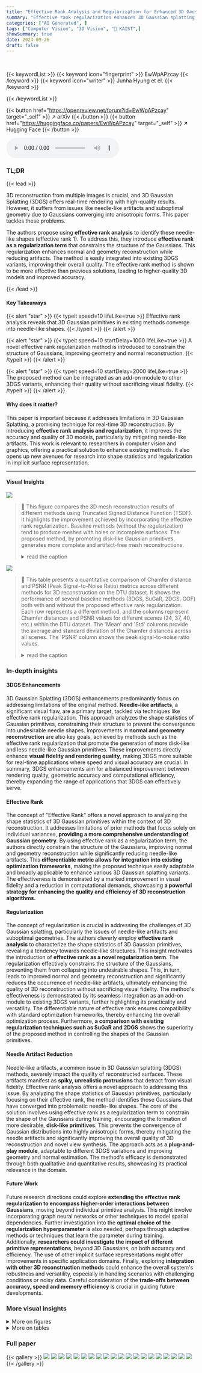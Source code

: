 ```yaml
---
title: "Effective Rank Analysis and Regularization for Enhanced 3D Gaussian Splatting"
summary: "Effective rank regularization enhances 3D Gaussian splatting, resolving needle-like artifacts and improving 3D model quality."
categories: ["AI Generated", ]
tags: ["Computer Vision", "3D Vision", "🏢 KAIST",]
showSummary: true
date: 2024-09-26
draft: false
---
```


<br>

{{< keywordList >}}
{{< keyword icon="fingerprint" >}} EwWpAPzcay {{< /keyword >}}
{{< keyword icon="writer" >}} Junha Hyung et el. {{< /keyword >}}
 
{{< /keywordList >}}

{{< button href="https://openreview.net/forum?id=EwWpAPzcay" target="_self" >}}
↗ arXiv
{{< /button >}}
{{< button href="https://huggingface.co/papers/EwWpAPzcay" target="_self" >}}
↗ Hugging Face
{{< /button >}}



<audio controls>
    <source src="https://ai-paper-reviewer.com/EwWpAPzcay/podcast.wav" type="audio/wav">
    Your browser does not support the audio element.
</audio>


### TL;DR


{{< lead >}}

3D reconstruction from multiple images is crucial, and 3D Gaussian Splatting (3DGS) offers real-time rendering with high-quality results. However, it suffers from issues like needle-like artifacts and suboptimal geometry due to Gaussians converging into anisotropic forms. This paper tackles these problems.

The authors propose using **effective rank analysis** to identify these needle-like shapes (effective rank 1). To address this, they introduce **effective rank as a regularization term** that constrains the structure of the Gaussians. This regularization enhances normal and geometry reconstruction while reducing artifacts.  The method is easily integrated into existing 3DGS variants, improving their overall quality.  The effective rank method is shown to be more effective than previous solutions, leading to higher-quality 3D models and improved accuracy.

{{< /lead >}}


#### Key Takeaways

{{< alert "star" >}}
{{< typeit speed=10 lifeLike=true >}} Effective rank analysis reveals that 3D Gaussian primitives in existing methods converge into needle-like shapes. {{< /typeit >}}
{{< /alert >}}

{{< alert "star" >}}
{{< typeit speed=10 startDelay=1000 lifeLike=true >}} A novel effective rank regularization method is introduced to constrain the structure of Gaussians, improving geometry and normal reconstruction. {{< /typeit >}}
{{< /alert >}}

{{< alert "star" >}}
{{< typeit speed=10 startDelay=2000 lifeLike=true >}} The proposed method can be integrated as an add-on module to other 3DGS variants, enhancing their quality without sacrificing visual fidelity. {{< /typeit >}}
{{< /alert >}}

#### Why does it matter?
This paper is important because it addresses limitations in 3D Gaussian Splatting, a promising technique for real-time 3D reconstruction.  By introducing **effective rank analysis and regularization**, it improves the accuracy and quality of 3D models, particularly by mitigating needle-like artifacts. This work is relevant to researchers in computer vision and graphics, offering a practical solution to enhance existing methods. It also opens up new avenues for research into shape statistics and regularization in implicit surface representation.

------
#### Visual Insights



![](https://ai-paper-reviewer.com/EwWpAPzcay/figures_1_1.jpg)

> 🔼 This figure compares the 3D mesh reconstruction results of different methods using Truncated Signed Distance Function (TSDF).  It highlights the improvement achieved by incorporating the effective rank regularization.  Baseline methods (without the regularization) tend to produce meshes with holes or incomplete surfaces.  The proposed method, by promoting disk-like Gaussian primitives, generates more complete and artifact-free mesh reconstructions.
> <details>
> <summary>read the caption</summary>
> Figure 4: Visualization of the reconstructed mesh using TSDF. Baseline methods often exhibit empty holes, while our regularization term enforces disk-like Gaussians, reducing such artifacts and improving surface reconstruction.
> </details>





![](https://ai-paper-reviewer.com/EwWpAPzcay/tables_6_1.jpg)

> 🔼 This table presents a quantitative comparison of Chamfer distance and PSNR (Peak Signal-to-Noise Ratio) metrics across different methods for 3D reconstruction on the DTU dataset.  It shows the performance of several baseline methods (3DGS, SuGaR, 2DGS, GOF) both with and without the proposed effective rank regularization. Each row represents a different method, and the columns represent Chamfer distances and PSNR values for different scenes (24, 37, 40, etc.) within the DTU dataset.  The 'Mean' and 'Std' columns provide the average and standard deviation of the Chamfer distances across all scenes.  The 'PSNR' column shows the peak signal-to-noise ratio values.
> <details>
> <summary>read the caption</summary>
> Table 1: Chamfer distance and PSNR report on DTU dataset. +e denotes the erank regularization.
> </details>





### In-depth insights


#### 3DGS Enhancements
3D Gaussian Splatting (3DGS) enhancements predominantly focus on addressing limitations of the original method.  **Needle-like artifacts**, a significant visual flaw, are a primary target, tackled via techniques like effective rank regularization. This approach analyzes the shape statistics of Gaussian primitives, constraining their structure to prevent the convergence into undesirable needle shapes.  Improvements in **normal and geometry reconstruction** are also key goals, achieved by methods such as the effective rank regularization that promote the generation of more disk-like and less needle-like Gaussian primitives.  These improvements directly enhance **visual fidelity and rendering quality**, making 3DGS more suitable for real-time applications where speed and visual accuracy are crucial.  In summary, 3DGS enhancements aim for a balanced improvement between rendering quality, geometric accuracy and computational efficiency, thereby expanding the range of applications that 3DGS can effectively serve.

#### Effective Rank
The concept of "Effective Rank" offers a novel approach to analyzing the shape statistics of 3D Gaussian primitives within the context of 3D reconstruction.  It addresses limitations of prior methods that focus solely on individual variances, **providing a more comprehensive understanding of Gaussian geometry**. By using effective rank as a regularization term, the authors directly constrain the structure of the Gaussians, improving normal and geometry reconstruction while significantly reducing needle-like artifacts.  This **differentiable metric allows for integration into existing optimization frameworks**, making the proposed technique easily adaptable and broadly applicable to enhance various 3D Gaussian splatting variants.  The effectiveness is demonstrated by a marked improvement in visual fidelity and a reduction in computational demands, showcasing **a powerful strategy for enhancing the quality and efficiency of 3D reconstruction algorithms.**

#### Regularization
The concept of regularization is crucial in addressing the challenges of 3D Gaussian splatting, particularly the issues of needle-like artifacts and suboptimal geometries.  The authors cleverly employ **effective rank analysis** to characterize the shape statistics of 3D Gaussian primitives, revealing a tendency towards needle-like structures. This insight motivates the introduction of **effective rank as a novel regularization term**.  The regularization effectively constrains the structure of the Gaussians, preventing them from collapsing into undesirable shapes. This, in turn, leads to improved normal and geometry reconstruction and significantly reduces the occurrence of needle-like artifacts, ultimately enhancing the quality of 3D reconstruction without sacrificing visual fidelity.  The method's effectiveness is demonstrated by its seamless integration as an add-on module to existing 3DGS variants, further highlighting its practicality and versatility.  The differentiable nature of effective rank ensures compatibility with standard optimization frameworks, thereby enhancing the overall optimization process.  Furthermore, **a comparison with existing regularization techniques such as SuGaR and 2DGS** shows the superiority of the proposed method in controlling the shapes of the Gaussian primitives.

#### Needle Artifact Reduction
Needle-like artifacts, a common issue in 3D Gaussian splatting (3DGS) methods, severely impact the quality of reconstructed surfaces.  These artifacts manifest as **spiky, unrealistic protrusions** that detract from visual fidelity.  Effective rank analysis offers a novel approach to addressing this issue. By analyzing the shape statistics of Gaussian primitives, particularly focusing on their effective rank, the method identifies those Gaussians that have converged into problematic needle-like shapes.  The core of the solution involves using effective rank as a regularization term to constrain the shape of the Gaussians during training, encouraging the formation of more desirable, **disk-like primitives**. This prevents the convergence of Gaussian distributions into highly anisotropic forms, thereby mitigating the needle artifacts and significantly improving the overall quality of 3D reconstruction and novel view synthesis.  The approach acts as a **plug-and-play module**, adaptable to different 3DGS variations and improving geometry and normal estimation.  The method's efficacy is demonstrated through both qualitative and quantitative results, showcasing its practical relevance in the domain.

#### Future Work
Future research directions could explore **extending the effective rank regularization to encompass higher-order interactions between Gaussians**, moving beyond individual primitive analysis.  This might involve incorporating graph neural networks or other techniques to model spatial dependencies.  Further investigation into the **optimal choice of the regularization hyperparameter** is also needed, perhaps through adaptive methods or techniques that learn the parameter during training.  Additionally, **researchers could investigate the impact of different primitive representations**, beyond 3D Gaussians, on both accuracy and efficiency.  The use of other implicit surface representations might offer improvements in specific application domains.  Finally, exploring **integration with other 3D reconstruction methods** could enhance the overall system's robustness and versatility, especially in handling scenarios with challenging conditions or noisy data.  Careful consideration of the **trade-offs between accuracy, speed and memory efficiency** is crucial in guiding future developments.


### More visual insights

<details>
<summary>More on figures
</summary>


![](https://ai-paper-reviewer.com/EwWpAPzcay/figures_2_1.jpg)

> 🔼 This figure shows the distribution of effective ranks of 3D Gaussians in three different methods (3DGS, SuGaR, 2DGS) at different training iterations. The green histograms represent the baseline methods, while the purple histograms show the results after applying the proposed effective rank regularization.  The histograms illustrate how the regularization helps prevent Gaussians from collapsing into needle-like shapes (effective rank close to 1), leading to better geometry reconstruction.
> <details>
> <summary>read the caption</summary>
> Figure 2: (green): Effective rank histograms for baseline methods 3DGS [16], SuGaR [10], and 2DGS [13], showing that Gaussian ranks are not optimally constrained for geometry reconstruction. (purple): The regularization term properly constrains the Gaussians, flattening them while preventing convergence into needle-like shapes.
> </details>



![](https://ai-paper-reviewer.com/EwWpAPzcay/figures_3_1.jpg)

> 🔼 This figure visualizes 3D spheres and 2D disks with varying effective ranks.  The effective rank, a measure of the shape's dimensionality, is shown to decrease as the shape becomes more elongated. The image demonstrates the relationship between effective rank and the visual appearance of the Gaussian primitive, which is crucial for understanding the proposed effective rank regularization method in the paper.
> <details>
> <summary>read the caption</summary>
> Figure 3: Real-scale visualization of a 3D sphere and 2D disks and their effective ranks.
> </details>



![](https://ai-paper-reviewer.com/EwWpAPzcay/figures_7_1.jpg)

> 🔼 This figure compares the 3D mesh reconstruction results of four different methods: SuGaR, 2DGS, GOF, and GOF with effective rank regularization.  The image shows a scene with scissors resting on some concrete blocks. The figure highlights that baseline methods (SuGaR, 2DGS, GOF) result in meshes with noticeable holes or missing geometry, while the method with effective rank regularization produces a more complete and accurate mesh reconstruction, demonstrating its effectiveness in mitigating artifacts and improving surface quality.
> <details>
> <summary>read the caption</summary>
> Figure 4: Visualization of the reconstructed mesh using TSDF. Baseline methods often exhibit empty holes, while our regularization term enforces disk-like Gaussians, reducing such artifacts and improving surface reconstruction.
> </details>



![](https://ai-paper-reviewer.com/EwWpAPzcay/figures_7_2.jpg)

> 🔼 This figure shows a comparison of mesh reconstruction results using TSDF (Truncated Signed Distance Function) for four different methods: Ground Truth (G.T.), 3DGS (3D Gaussian Splatting) with needle-like artifacts, GOF (Gaussian Opacity Fields), and GOF enhanced with the proposed effective rank regularization.  The image highlights how the baseline methods (3DGS and GOF) produce meshes with noticeable holes and incomplete surfaces, whereas the proposed method effectively fills in these gaps and leads to a more complete and accurate reconstruction.
> <details>
> <summary>read the caption</summary>
> Figure 4: Visualization of the reconstructed mesh using TSDF. Baseline methods often exhibit empty holes, while our regularization term enforces disk-like Gaussians, reducing such artifacts and improving surface reconstruction.
> </details>



![](https://ai-paper-reviewer.com/EwWpAPzcay/figures_8_1.jpg)

> 🔼 This figure shows a qualitative comparison of novel view synthesis results on the DTU dataset between the baseline 3DGS method and the proposed method incorporating effective rank regularization.  The leftmost image highlights Gaussians with an effective rank less than 1.02 in red, illustrating the needle-like artifacts that the baseline method produces. The images in the middle show the novel view synthesis results produced by the baseline 3DGS method, while the rightmost images display the results obtained using the method with effective rank regularization. The comparison demonstrates the effectiveness of the proposed method in mitigating needle-like artifacts and improving the visual quality of novel views.
> <details>
> <summary>read the caption</summary>
> Figure 6: Qualitative comparison on DTU dataset. Gaussians with erank(Gk) < 1.02 are visualized in red. Our regularization term mitigates needle-like artifacts in novel views.
> </details>



![](https://ai-paper-reviewer.com/EwWpAPzcay/figures_8_2.jpg)

> 🔼 The figure shows a qualitative comparison of novel view synthesis results on the Mip-NeRF360 dataset.  The left shows the results from the baseline 3DGS method, while the right shows the results from the 3DGS method enhanced with the proposed effective rank regularization. The enhanced method demonstrates improved visual quality and a more compact representation, particularly in rendering thin objects such as the bicycle's spokes, which appear less noisy and more defined.
> <details>
> <summary>read the caption</summary>
> Figure 7: Qualitative comparison on Mip-NeRF360 dataset. Our method effectively represents thin objects, achieving better visual quality and compactness
> </details>



![](https://ai-paper-reviewer.com/EwWpAPzcay/figures_15_1.jpg)

> 🔼 This figure shows the visualization of the gradient of a 2D Gaussian and the effect of the gradient on the splitting of Gaussians. In (a), the gradient is visualized with arrows, showing that the gradient is proportional to the pixel gradient. In (b), it is shown that the splats are biased towards adjusting their scale parameters rather than splitting along the longer axis, resulting in needle-like Gaussians. This phenomenon is due to the fact that the gradient along the longer axis is typically small, so the splats are not effectively densified along the longer axis.
> <details>
> <summary>read the caption</summary>
> Figure 8: (a): Visualization of ∂Gk/∂x in arrows, which is proportional to ∇pᵢ. (b) The splats are biased towards adjusting its scale parameters rather than splitting along the longer axis, converging into a needle-like Gaussians.
> </details>



![](https://ai-paper-reviewer.com/EwWpAPzcay/figures_15_2.jpg)

> 🔼 This figure shows a qualitative comparison of novel view synthesis results on the DTU dataset between the baseline 3DGS method and the proposed method with effective rank regularization.  The left side displays images generated by the baseline 3DGS, revealing noticeable needle-like artifacts, particularly in novel views. These artifacts are represented by the red-colored Gaussians, indicating that their effective rank is less than 1.02, signifying a highly anisotropic, needle-like shape. The right side shows the corresponding results obtained using the proposed method, which effectively mitigates these artifacts by constraining the structure of the Gaussians and improving their quality in novel views.
> <details>
> <summary>read the caption</summary>
> Figure 6: Qualitative comparison on DTU dataset. Gaussians with erank(Gk) < 1.02 are visualized in red. Our regularization term mitigates needle-like artifacts in novel views.
> </details>



![](https://ai-paper-reviewer.com/EwWpAPzcay/figures_16_1.jpg)

> 🔼 This figure shows a comparison of normal and visual rendering results for scene 55 from the DTU dataset. The left half displays the grayscale normal rendering, while the right half shows the visual rendering with color information.  The goal is to illustrate the improvement in reconstruction quality achieved by the proposed method (with depth distortion and normal regularization loss).  The comparison highlights a reduction in artifacts (like missing parts or hollow regions) that frequently occur in naive 3D Gaussian Splatting.
> <details>
> <summary>read the caption</summary>
> Figure 10: Normal rendering and visual rendering results of DTU dataset (scene 55) of our method, with depth distortion and normal regularization loss.
> </details>



![](https://ai-paper-reviewer.com/EwWpAPzcay/figures_17_1.jpg)

> 🔼 The figure shows a qualitative comparison of novel view synthesis results on the Mip-NeRF360 dataset.  The left side displays renderings from the baseline 3DGS method, showing artifacts and less detail, particularly in thin objects like the bicycle. The right side shows results from the proposed method, which uses effective rank regularization. The improvements are clear in terms of increased visual quality and a more compact representation of the scene, particularly in the bicycle's details.
> <details>
> <summary>read the caption</summary>
> Figure 7: Qualitative comparison on Mip-NeRF360 dataset. Our method effectively represents thin objects, achieving better visual quality and compactness.
> </details>



</details>




<details>
<summary>More on tables
</summary>


![](https://ai-paper-reviewer.com/EwWpAPzcay/tables_6_2.jpg)
> 🔼 This table presents a quantitative evaluation of the proposed method and baseline methods on the DTU dataset for geometry reconstruction. It shows Chamfer distance and PSNR values for different scenes in the dataset.  The '+e' indicates the inclusion of the effective rank regularization.  Lower Chamfer distance and higher PSNR values indicate better reconstruction quality.
> <details>
> <summary>read the caption</summary>
> Table 1: Chamfer distance and PSNR report on DTU dataset. +e denotes the erank regularization.
> </details>

![](https://ai-paper-reviewer.com/EwWpAPzcay/tables_13_1.jpg)
> 🔼 This table presents a quantitative comparison of different novel view synthesis methods on the Mip-NeRF 360 dataset.  The metrics used are PSNR (Peak Signal-to-Noise Ratio), SSIM (Structural Similarity Index), and LPIPS (Learned Perceptual Image Patch Similarity).  Higher PSNR and SSIM values indicate better image quality, while lower LPIPS values suggest better perceptual similarity to ground truth images.  The table allows for a direct comparison of the proposed method's performance against several state-of-the-art techniques, highlighting its improvements in novel view synthesis quality.
> <details>
> <summary>read the caption</summary>
> Table 3: Quantitative results on Mip-NeRF 360 [2] dataset.
> </details>

![](https://ai-paper-reviewer.com/EwWpAPzcay/tables_13_2.jpg)
> 🔼 This table presents a quantitative comparison of the proposed method (3DGS+e) against the baseline method (3DGS) in terms of storage usage (MB), Chamfer distance (CD), PSNR, and training time.  The comparison is shown for two datasets: DTU and Mip-NeRF360. Lower CD values indicate better geometry reconstruction accuracy, higher PSNR values represent better image quality, and lower training times are preferred. The table highlights the improvements achieved by the proposed method in terms of both accuracy and efficiency.
> <details>
> <summary>read the caption</summary>
> Table 4: Storage usage of our method, along with Chamfer distance, PSNR, and optimization time.
> </details>

![](https://ai-paper-reviewer.com/EwWpAPzcay/tables_14_1.jpg)
> 🔼 This table presents an ablation study on the effect of the proposed effective rank regularization on the baseline methods (3DGS, SuGaR, and 2DGS) for scene 37 of the DTU dataset.  It shows the Chamfer distance and PSNR at 15k and 30k iterations, highlighting how needle-like Gaussians increase while performance plateaus, indicating overfitting.  The table also demonstrates that even with comparable performance metrics, the underlying Gaussian structures in baseline methods are heterogeneous.
> <details>
> <summary>read the caption</summary>
> Table 5: Chamfer distance and PSNR changes during the course of training for the baselines shown in Fig. 2, for scene 37 of DTU dataset. Needle-like Gaussians increase, but the performance plateaus, indicating overfitting. Additionally, different Gaussian structures with similar metrics suggest the heterogeneous nature of Gaussians in 3DGS and its variants. Reported 'Number of needles' correspond to Gaussians with effective rank smaller than 1.04.
> </details>

![](https://ai-paper-reviewer.com/EwWpAPzcay/tables_14_2.jpg)
> 🔼 This table presents a quantitative comparison of Chamfer distance and PSNR (Peak Signal-to-Noise Ratio) on the DTU (Danish Technical University) dataset for different methods.  It compares the baseline 3DGS method to variations incorporating the proposed effective rank regularization (+e). SuGaR, 2DGS, and GOF methods are also included for comparison. Lower Chamfer distance values indicate better geometry reconstruction, while higher PSNR values represent better image quality.
> <details>
> <summary>read the caption</summary>
> Table 1: Chamfer distance and PSNR report on DTU dataset. +e denotes the erank regularization.
> </details>

</details>




### Full paper

{{< gallery >}}
<img src="https://ai-paper-reviewer.com/EwWpAPzcay/1.png" class="grid-w50 md:grid-w33 xl:grid-w25" />
<img src="https://ai-paper-reviewer.com/EwWpAPzcay/2.png" class="grid-w50 md:grid-w33 xl:grid-w25" />
<img src="https://ai-paper-reviewer.com/EwWpAPzcay/3.png" class="grid-w50 md:grid-w33 xl:grid-w25" />
<img src="https://ai-paper-reviewer.com/EwWpAPzcay/4.png" class="grid-w50 md:grid-w33 xl:grid-w25" />
<img src="https://ai-paper-reviewer.com/EwWpAPzcay/5.png" class="grid-w50 md:grid-w33 xl:grid-w25" />
<img src="https://ai-paper-reviewer.com/EwWpAPzcay/6.png" class="grid-w50 md:grid-w33 xl:grid-w25" />
<img src="https://ai-paper-reviewer.com/EwWpAPzcay/7.png" class="grid-w50 md:grid-w33 xl:grid-w25" />
<img src="https://ai-paper-reviewer.com/EwWpAPzcay/8.png" class="grid-w50 md:grid-w33 xl:grid-w25" />
<img src="https://ai-paper-reviewer.com/EwWpAPzcay/9.png" class="grid-w50 md:grid-w33 xl:grid-w25" />
<img src="https://ai-paper-reviewer.com/EwWpAPzcay/10.png" class="grid-w50 md:grid-w33 xl:grid-w25" />
<img src="https://ai-paper-reviewer.com/EwWpAPzcay/11.png" class="grid-w50 md:grid-w33 xl:grid-w25" />
<img src="https://ai-paper-reviewer.com/EwWpAPzcay/12.png" class="grid-w50 md:grid-w33 xl:grid-w25" />
<img src="https://ai-paper-reviewer.com/EwWpAPzcay/13.png" class="grid-w50 md:grid-w33 xl:grid-w25" />
<img src="https://ai-paper-reviewer.com/EwWpAPzcay/14.png" class="grid-w50 md:grid-w33 xl:grid-w25" />
<img src="https://ai-paper-reviewer.com/EwWpAPzcay/15.png" class="grid-w50 md:grid-w33 xl:grid-w25" />
<img src="https://ai-paper-reviewer.com/EwWpAPzcay/16.png" class="grid-w50 md:grid-w33 xl:grid-w25" />
<img src="https://ai-paper-reviewer.com/EwWpAPzcay/17.png" class="grid-w50 md:grid-w33 xl:grid-w25" />
<img src="https://ai-paper-reviewer.com/EwWpAPzcay/18.png" class="grid-w50 md:grid-w33 xl:grid-w25" />
<img src="https://ai-paper-reviewer.com/EwWpAPzcay/19.png" class="grid-w50 md:grid-w33 xl:grid-w25" />
<img src="https://ai-paper-reviewer.com/EwWpAPzcay/20.png" class="grid-w50 md:grid-w33 xl:grid-w25" />
{{< /gallery >}}